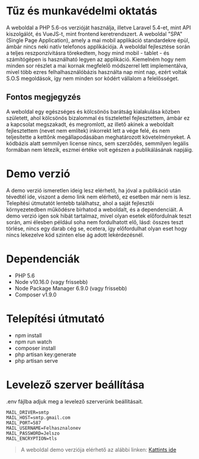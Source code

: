# Tűz és munkavédelmi oktatás

A weboldal a PHP 5.6-os verzióját használja, illetve Laravel 5.4-et, mint API kiszolgálót, és VueJS-t, mint frontend keretrendszert. A weboldal "SPA" (Single Page Application), amely a mai mobil applikáció standardekre épül, ámbár nincs neki natív telefonos applikációja. A weboldal fejlesztése során a teljes reszponzívitásra törekedtem, hogy mind mobil - tablet - és számítógépen is használható legyen az applikáció. Kiemelném hogy nem minden sor részlet a mai kornak megfelelő módszerrel lett implementálva, mivel több ezres felhalhasználóbázis használta nap mint nap, ezért voltak S.O.S megoldások, így nem minden sor kódért vállalom a felelősséget.

## Fontos megjegyzés
A weboldal egy egészséges és kölcsönös barátság kialakulása közben született, ahol kölcsönös bizalommal és tisztelettel fejlesztettem, ámbár ez a kapcsolat megszakadt, és megromlott, az illető akinek a weboldalt fejlesztettem (nevet nem említek) inkorrekt lett a vége felé, és nem teljesítette a kettőnk megállapodásában meghatározott követelményeket. A kódbázis alatt semmilyen license nincs, sem szerződés, semmilyen legális formában nem létezik, eszmei értéke volt egészen a publikálásának napjáig.

# Demo verzió
A demo verzió ismeretlen ideig lesz elérhető, ha jóval a publikáció után tévedtél ide, viszont a demo link nem elérhető, ez esetben már nem is lesz. Telepítési útmutatót lentebb találhatsz, ahol a saját fejlesztői környezetedben működésre birhatod a weboldalt, és a dependenciáit. A demo verzió igen sok hibát tartalmaz, mivel olyan esetek előfordulnak teszt során, ami élesben például soha nem fordulhatott elő, lásd: összes teszt törlése, nincs egy darab cég se, ecetera, így előfordulhat olyan eset hogy nincs lekezelve kód szinten else ág adott lekérdezésnél.

# Dependenciák
- PHP 5.6
- Node v10.16.0 (vagy frissebb)
- Node Package Manager 6.9.0 (vagy frissebb)
- Composer v1.9.0

# Telepítési útmutató
- npm install
- npm run watch
- composer install
- php artisan key:generate
- php artisan serve

# Levelező szerver beállítása
.env fájlba adjuk meg a levelező szerverünk beállításait.
```
MAIL_DRIVER=smtp
MAIL_HOST=smtp.gmail.com
MAIL_PORT=587
MAIL_USERNAME=Felhasznalonev
MAIL_PASSWORD=Jelszo
MAIL_ENCRYPTION=tls
```

> A weboldal demo verziója elérhető az alábbi linken: [Kattints ide](https://tuzesmunkavedelmioktatas.demo.pellerichard.hu)
